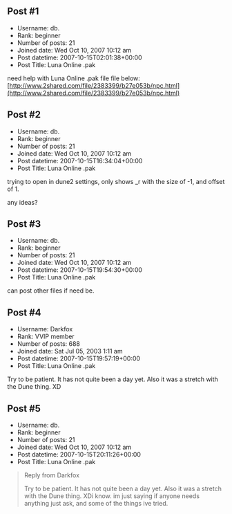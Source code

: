 ## Post #1
- Username: db.
- Rank: beginner
- Number of posts: 21
- Joined date: Wed Oct 10, 2007 10:12 am
- Post datetime: 2007-10-15T02:01:38+00:00
- Post Title: Luna Online .pak

need help with  Luna Online .pak file
file below:
[http://www.2shared.com/file/2383399/b27e053b/npc.html](http://www.2shared.com/file/2383399/b27e053b/npc.html)
## Post #2
- Username: db.
- Rank: beginner
- Number of posts: 21
- Joined date: Wed Oct 10, 2007 10:12 am
- Post datetime: 2007-10-15T16:34:04+00:00
- Post Title: Luna Online .pak

trying to open in dune2 settings, only shows _r with the size of -1, and offset of 1.

any ideas?
## Post #3
- Username: db.
- Rank: beginner
- Number of posts: 21
- Joined date: Wed Oct 10, 2007 10:12 am
- Post datetime: 2007-10-15T19:54:30+00:00
- Post Title: Luna Online .pak

can post other files if need be.
## Post #4
- Username: Darkfox
- Rank: VVIP member
- Number of posts: 688
- Joined date: Sat Jul 05, 2003 1:11 am
- Post datetime: 2007-10-15T19:57:19+00:00
- Post Title: Luna Online .pak

Try to be patient. It has not quite been a day yet. Also it was a stretch with the Dune thing. XD
## Post #5
- Username: db.
- Rank: beginner
- Number of posts: 21
- Joined date: Wed Oct 10, 2007 10:12 am
- Post datetime: 2007-10-15T20:11:26+00:00
- Post Title: Luna Online .pak

> Reply from Darkfox
>
> Try to be patient. It has not quite been a day yet. Also it was a stretch with the Dune thing. XDi know. im just saying if anyone needs anything just ask, and some of the things ive tried.
